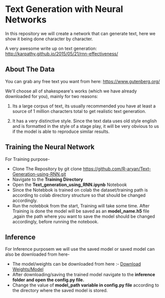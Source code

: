# Text Generation with Neural Networks

In this repository we will create a network that can generate text, here we show it being done character by character.

 A very awesome write up on text generation: http://karpathy.github.io/2015/05/21/rnn-effectiveness/

## About The Data

You can grab any free text you want from here: https://www.gutenberg.org/

We'll choose all of shakespeare's works (which we have already downloaded for you), mainly for two reasons:

1. Its a large corpus of text, its usually recommended you have at least a source of 1 million characters total to get realistic text generation.

2. It has a very distinctive style. Since the text data uses old style english and is formatted in the style of a stage play, it will be very obvious to us if the model is able to reproduce similar results.


## Training the Neural Network
For Training purpose-

- Clone The Repository by git clone https://github.com/R-aryan/Text-Generation-using-RNN.git
- Navigate to the **Training Directory**
- Open the **Text_generation_using_RNN.ipynb** Notebook
- Since the Notebbok is trained on colab the dataset/training path is according to colab directory structure so that should be changed accordingly.
- Run the notebbok from the start, Training will take some time. After Training is done the model will be saved as an **model_name.h5** file ,again the path where you want to save the model should be changed accordingly, before running the notebook.


## Inference

For Inference purposem we will use the saved model or saved model can also be downloaded from here-
- The model/weights can be downloaded from here :- [Download Weights/Model](https://drive.google.com/open?id=1-346UfIYLVMRXU3tKY_euip9u2mLRTG9)
- After downloading/saving the trained model navigate to the **inference folder and open the config.py file.**
- Change the value of **model_path variable in config.py file**  according to the directory where the saved model is stored.

